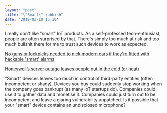 ```yaml
---
layout: "post"
title: "\"Smart\" rubbish"
date: "2019-03-10 15:10"
---
```


I really don't like "smart" IoT products. As a self-professed tech-enthusiast, people are often surprised by that. There's simply too much at risk and too much bullshit there for me to trust such devices to work as expected.

[No guns or lockpicks needed to nick modern cars if they're fitted with hackable 'smart' alarms](https://www.theregister.co.uk/2019/03/08/ptp_smart_car_alarm_research_pandora_viper_smart_start/)

[Honeywell’s server outage leaves people out in the cold (or heat)](https://www.digitaltrends.com/home/honeywell-server-outage-left-users-unable-control-devices/)

"Smart" devices leaves too much in control of third-party entities (often incompetent or shady). Devices you buy could suddenly stop working when the company goes bankrupt (as many IoT startups do). Companies could use it to gather data and monetise it. Companies could just turn out to be incompetent and leave a glaring vulnerability unpatched. Is it possible that your "smart" device contains an undisclosed microphone?
